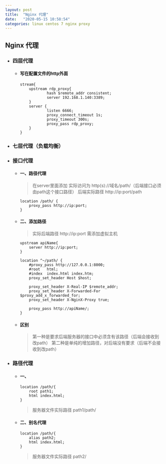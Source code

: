 ```yaml
---
layout: post
title:  "Nginx 代理"
date:   "2020-05-15 10:58:54"
categories: linux centos 7 nginx proxy
---
```


## Nginx 代理

- ### 四层代理
 
  - #### 写在配置文件的http外面

    ``` shell
    stream{
        upstream rdp_proxy{
                hash $remote_addr consistent;
                server 192.168.1.140:3389;
        }
        server {
                listen 6666;
                proxy_connect_timeout 1s;
                proxy_timeout 300s;
                proxy_pass rdp_proxy;
        }
    }
    ```
    
- ### 七层代理（负载均衡）


- ### 接口代理

  - #### 一、路径代理

    > 在server里面添加
    > 实际访问为 http(s)://域名/path/（后端接口必须由path这个接口路径）
    > 后端实际路径 http://ip:port/path

    ``` shell
    location /path/ {
        proxy_pass http://ip:port;
    }
    ```  

    

  - #### 二、添加路径

    > 实际后端路径 http://ip:port
    > 需添加虚拟主机

    ``` shell
    upstream apiName{
        server http://ip:port;
    }
    ```
  
    ``` shell
    location ^~/path/ {
        #proxy_pass http://127.0.0.1:8000;
        #root   html;
        #index  index.html index.htm;
        proxy_set_header Host $host;

        proxy_set_header X-Real-IP $remote_addr;
        proxy_set_header X-Forwarded-For $proxy_add_x_forwarded_for;
        proxy_set_header X-NginX-Proxy true;

        proxy_pass http://apiName/;
    }
    ```

  - #### 区别

    > 第一种是要求后端服务器的接口中必须含有该路径（后端会接收到改path）
    > 第二种是单纯的增加路径，对后端没有要求（后端不会接收到改path）


- ### 路径代理

  - #### 一、
    
    ``` shell
    location /path/{
        root path1;
        html index.html;        
    }
    ```

    > 服务器文件实际路径 path1/path/

  - #### 二、别名代理
 
    ``` shell
    location /path/{
        alias path2;
        html index.html;        
    }
    ```
   
    > 服务器文件实际路径 path2/
